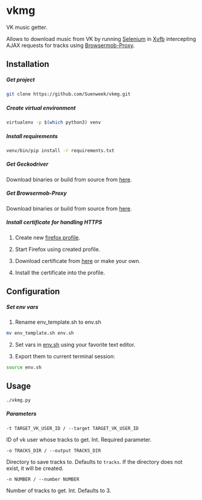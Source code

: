 # vkmg
VK music getter.

Allows to download music from VK by running
[Selenium](http://docs.seleniumhq.org)
in
[Xvfb](https://www.x.org/archive/X11R7.6/doc/man/man1/Xvfb.1.xhtml)
intercepting AJAX requests for tracks using
[Browsermob-Proxy](https://github.com/lightbody/browsermob-proxy).

## Installation

##### Get project
```bash
git clone https://github.com/Suenweek/vkmg.git
```

##### Create virtual environment
```bash
virtualenv -p $(which python3) venv
```

##### Install requirements
```bash
venv/bin/pip install -r requirements.txt
```

##### Get Geckodriver
Download binaries or build from source from
[here](https://github.com/mozilla/geckodriver/releases).

##### Get Browsermob-Proxy
Download binaries or build from source from
[here](https://github.com/lightbody/browsermob-proxy/releases).

##### Install certificate for handling HTTPS
1. Create new
[firefox profile](https://support.mozilla.org/en-US/kb/profile-manager-create-and-remove-firefox-profiles).

2. Start Firefox using created profile.

3. Download certificate from [here](https://github.com/lightbody/browsermob-proxy/blob/master/browsermob-core/src/main/resources/sslSupport/ca-certificate-rsa.cer)
or make your own.

4. Install the certificate into the profile.

## Configuration
##### Set env vars
1. Rename env_template.sh to env.sh
```bash
mv env_template.sh env.sh
```

2. Set vars in
[env.sh](env.sh)
using your favorite text editor.

3. Export them to current terminal session:
```bash
source env.sh
```

## Usage
```bash
./vkmg.py
```

##### Parameters
`-t TARGET_VK_USER_ID / --target TARGET_VK_USER_ID`

ID of vk user whose tracks to get. Int. Required parameter.

`-o TRACKS_DIR / --output TRACKS_DIR`

Directory to save tracks to. Defaults to `tracks`.
If the directory does not exist, it will be created.

`-n NUMBER / --number NUMBER`

Number of tracks to get. Int. Defaults to 3.
